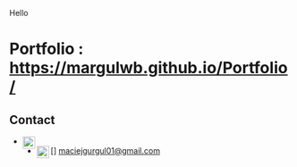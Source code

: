 Hello 

# Portfolio : https://margulwb.github.io/Portfolio/

## Contact
* [<img align="left" width="22px" src="https://cdn.jsdelivr.net/npm/simple-icons@3.13.0/icons/linkedin.svg">][linkedin]
* [<img align="left" width="22px" src="https://cdn.jsdelivr.net/npm/simple-icons@3.13.0/icons/gmail.svg">] maciejgurgul01@gmail.com

[linkedin]: https://www.linkedin.com/in/maciej-gurgul-935904213/
